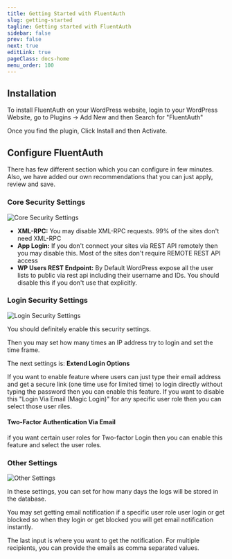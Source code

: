 ```yaml
---
title: Getting Started with FluentAuth
slug: getting-started
tagline: Getting started with FluentAuth
sidebar: false
prev: false
next: true
editLink: true
pageClass: docs-home
menu_order: 100
---
```


## Installation
To install FluentAuth on your WordPress website, login to your WordPress Website, go to Plugins -> Add New and then Search for "FluentAuth"

Once you find the plugin, Click Install and then Activate.

## Configure FluentAuth
There has few different section which you can configure in few minutes. Also, we have added our own recommendations that you can just apply, review and save.

### Core Security Settings

![Core Security Settings](https://fluentauth.com/wp-content/uploads/2022/12/core-settings.png)

- **XML-RPC:** You may disable XML-RPC requests. 99% of the sites don't need XML-RPC
- **App Login:** If you don't connect your sites via REST API remotely then you may disable this. Most of the sites don't require REMOTE REST API access
- **WP Users REST Endpoint:** By Default WordPress expose all the user lists to public via rest api including their username and IDs. You should disable this if you don't use that explicitly.

### Login Security Settings

![Login Security Settings](https://fluentauth.com/wp-content/uploads/2022/12/login-security-settings.png)

You should definitely enable this security settings.

Then you may set how many times an IP address try to login and set the time frame.

The next settings is: **Extend Login Options**

If you want to enable feature where users can just type their email address and get a secure link (one time use for limited time) to login directly without typing the password then you can enable this feature.
If you want to disable this "Login Via Email (Magic Login)" for any specific user role then you can select those user riles.

#### Two-Factor Authentication Via Email
if you want certain user roles for Two-factor Login then you can enable this feature and select the user roles.

### Other Settings

![Other Settings](https://fluentauth.com/wp-content/uploads/2022/12/other-settings.png)

In these settings, you can set for how many days the logs will be stored in the database.

You may set getting email notification if a specific user role user login or get blocked so when they login or get blocked you will get email notification instantly.

The last input is where you want to get the notification. For multiple recipients, you can provide the emails as comma separated values. 

